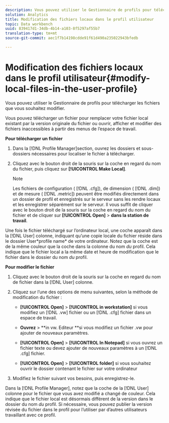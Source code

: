 ```yaml
---
description: Vous pouvez utiliser le Gestionnaire de profils pour télécharger les fichiers que vous souhaitez modifier.
solution: Analytics
title: Modification des fichiers locaux dans le profil utilisateur
topic: Data workbench
uuid: 839417d1-34db-4b14-a103-8f5297af55b7
translation-type: tm+mt
source-git-commit: aec1f7b14198cdde91f61d490a235022943bfedb

---
```



# Modification des fichiers locaux dans le profil utilisateur{#modify-local-files-in-the-user-profile}

Vous pouvez utiliser le Gestionnaire de profils pour télécharger les fichiers que vous souhaitez modifier.

Vous pouvez télécharger un fichier pour remplacer votre fichier local existant par la version originale du fichier ou ouvrir, afficher et modifier des fichiers inaccessibles à partir des menus de l’espace de travail.

**Pour télécharger un fichier**

1. Dans la [!DNL Profile Manager]section, ouvrez les dossiers et sous-dossiers nécessaires pour localiser le fichier à télécharger.
1. Cliquez avec le bouton droit de la souris sur la coche en regard du nom du fichier, puis cliquez sur **[!UICONTROL Make Local]**.

   >[!NOTE]
   >
   >Les fichiers de configuration ( [!DNL .cfg]), de dimension ( [!DNL .dim]) et de mesure ( [!DNL .metric]) peuvent être modifiés directement dans un dossier de profil et enregistrés sur le serveur sans les rendre locaux et les enregistrer séparément sur le serveur. Il vous suffit de cliquer avec le bouton droit de la souris sur la coche en regard du nom du fichier et de cliquer sur **[!UICONTROL Open]** > **dans la station de travail**.

Une fois le fichier téléchargé sur l’ordinateur local, une coche apparaît dans la [!DNL User] colonne, indiquant qu’une copie locale du fichier réside dans le dossier User\*profile name* de votre ordinateur. Notez que la coche est de la même couleur que la coche dans la colonne du nom *du* profil. Cela indique que le fichier local a la même date et heure de modification que le fichier dans le dossier du nom *du* profil.

**Pour modifier le fichier**

1. Cliquez avec le bouton droit de la souris sur la coche en regard du nom de fichier dans la [!DNL User] colonne.
1. Cliquez sur l’une des options de menu suivantes, selon la méthode de modification du fichier :

   * **[!UICONTROL Open]** > **[!UICONTROL in workstation]** si vous modifiez un [!DNL .vw] fichier ou un [!DNL .cfg] fichier dans un espace de travail.

   * **Ouvrez** > **in vw. Editeur **si vous modifiez un fichier .vw pour ajouter de nouveaux paramètres.

   * **[!UICONTROL Open]** > **[!UICONTROL In Notepad]** si vous ouvrez un fichier texte ou devez ajouter de nouveaux paramètres à un [!DNL .cfg] fichier.

   * **[!UICONTROL Open]** > **[!UICONTROL folder]** si vous souhaitez ouvrir le dossier contenant le fichier sur votre ordinateur

1. Modifiez le fichier suivant vos besoins, puis enregistrez-le.

Dans la [!DNL Profile Manager], notez que la coche de la [!DNL User] colonne pour le fichier que vous avez modifié a changé de couleur. Cela indique que le fichier local est désormais différent de la version dans le dossier du nom *du* profil. Si nécessaire, vous pouvez publier la version révisée du fichier dans le profil pour l’utiliser par d’autres utilisateurs travaillant avec ce profil.
